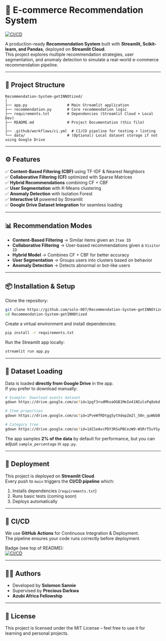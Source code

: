 # 🛒 E-commerce Recommendation System

[![CI/CD](https://github.com/solo-007/Recommendation-System-getINNOtized/actions/workflows/ci.yml/badge.svg)](https://github.com/solo-007/Recommendation-System-getINNOtized/actions)

A production-ready **Recommendation System** built with **Streamlit, Scikit-learn, and Pandas**, deployed on **Streamlit Cloud**.  
This project explores multiple recommendation strategies, user segmentation, and anomaly detection to simulate a real-world e-commerce recommendation pipeline.  

---

## 📂 Project Structure

```
Recommendation-System-getINNOtized/
│
├── app.py                  # Main Streamlit application
├── recommendation.py       # Core recommendation logic
├── requirements.txt        # Dependencies (Streamlit Cloud + Local Dev)
├── README.md               # Project Documentation (this file)
│
├── .github/workflows/ci.yml  # CI/CD pipeline for testing + linting
└── data/                   # (Optional) Local dataset storage if not using Google Drive
```

---

## ⚙️ Features

✅ **Content-Based Filtering (CBF)** using TF-IDF & Nearest Neighbors  
✅ **Collaborative Filtering (CF)** optimized with Sparse Matrices  
✅ **Hybrid Recommendations** combining CF + CBF  
✅ **User Segmentation** with K-Means clustering  
✅ **Anomaly Detection** with Isolation Forest  
✅ **Interactive UI** powered by Streamlit  
✅ **Google Drive Dataset Integration** for seamless loading  

---

## 📊 Recommendation Modes

- **Content-Based Filtering** → Similar items given an `Item ID`  
- **Collaborative Filtering** → User-based recommendations given a `Visitor ID`  
- **Hybrid Model** → Combines CF + CBF for better accuracy  
- **User Segmentation** → Groups users into clusters based on behavior  
- **Anomaly Detection** → Detects abnormal or bot-like users  

---

## 📦 Installation & Setup

Clone the repository:

```bash
git clone https://github.com/solo-007/Recommendation-System-getINNOtized.git
cd Recommendation-System-getINNOtized
```

Create a virtual environment and install dependencies:

```bash
pip install -r requirements.txt
```

Run the Streamlit app locally:

```bash
streamlit run app.py
```

---

## 📂 Dataset Loading

Data is loaded **directly from Google Drive** in the app.  
If you prefer to download manually:

```bash
# Example: Download events dataset
gdown https://drive.google.com/uc?id=1pgf3rudMhoaOGB1MeIe41NIulxPq8okd -O data/events_df_filtered.csv

# Item properties
gdown https://drive.google.com/uc?id=1PveWfRDtgg5ytXdepZm2l_50n_quWbbB -O data/item_props_filtered.csv

# Category tree
gdown https://drive.google.com/uc?id=1dZ1eAvcPDY3RSuPBCezW9-WSRrT5uYSy -O data/category_tree.csv
```

The app samples **2% of the data** by default for performance, but you can adjust `sample_percentage` in `app.py`.

---

## 🚀 Deployment

This project is deployed on **Streamlit Cloud**.  
Every push to `main` triggers the **CI/CD pipeline** which:

1. Installs dependencies (`requirements.txt`)  
2. Runs basic tests (coming soon)  
3. Deploys automatically  

---

## 🧪 CI/CD

We use **GitHub Actions** for Continuous Integration & Deployment.  
The pipeline ensures your code runs correctly before deployment.  

Badge (see top of README):  
[![CI/CD](https://github.com/solo-007/Recommendation-System-getINNOtized/actions/workflows/ci.yml/badge.svg)](https://github.com/solo-007/Recommendation-System-getINNOtized/actions)

---

## 👨‍💻 Authors

- Developed by **Solomon Sannie**  
- Supervised by **Precious Darkwa**  
- **Azubi Africa Fellowship**

---

## 📜 License

This project is licensed under the MIT License – feel free to use it for learning and personal projects.
